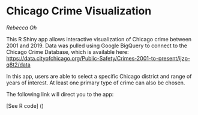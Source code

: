# Chicago Crime Visualization

*Rebecca Oh*

This R Shiny app allows interactive visualization of Chicago crime between 2001 and 2019. Data was pulled using Google BigQuery to connect to the Chicago Crime Database, which is available here: https://data.cityofchicago.org/Public-Safety/Crimes-2001-to-present/ijzp-q8t2/data

In this app, users are able to select a specific Chicago district and range of years of interest. At least one primary type of crime can also be chosen.

The following link will direct you to the app: 

[See R code] ()
